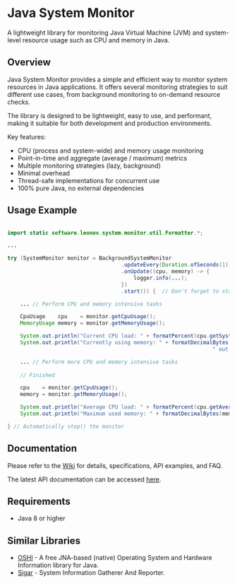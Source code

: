 Java System Monitor
===================
A lightweight library for monitoring Java Virtual Machine (JVM) and system-level resource usage such as CPU and memory in Java.

Overview
--------
Java System Monitor provides a simple and efficient way to monitor system resources in Java applications. It offers several monitoring strategies to suit different use cases, from background monitoring to on-demand resource checks.

The library is designed to be lightweight, easy to use, and performant, making it suitable for both development and production environments.

Key features:
- CPU (process and system-wide) and memory usage monitoring
- Point-in-time and aggregate (average / maximum) metrics
- Multiple monitoring strategies (lazy, background)
- Minimal overhead
- Thread-safe implementations for concurrent use
- 100% pure Java, no external dependencies

Usage Example
-------------

```java

import static software.leonov.system.monitor.util.Formatter.*;

...

try (SystemMonitor monitor = BackgroundSystemMonitor
                                    .updateEvery(Duration.ofSeconds(1))
                                    .onUpdate((cpu, memory) -> {
                                        logger.info(...);
                                    })
                                    .start()) {  // Don't forget to start() the monitor

    ... // Perform CPU and memory intensive tasks

    CpuUsage    cpu    = monitor.getCpuUsage();
    MemoryUsage memory = monitor.getMemoryUsage();

    System.out.println("Current CPU load: " + formatPercent(cpu.getSystemCpuLoad()));
    System.out.println("Currently using memory: " + formatDecimalBytes(memory.getUsedMemory()) +
                                                                 " out of " + availableMemory);

    ... // Perform more CPU and memory intensive tasks
    
    // Finished

    cpu    = monitor.getCpuUsage();
    memory = monitor.getMemoryUsage();

    System.out.println("Average CPU load: " + formatPercent(cpu.getAverageSystemCpuLoad()));
    System.out.println("Maximum used memory: " + formatDecimalBytes(memory.getMaxUsedMemory()));

} // Automatically stop() the monitor
```

Documentation
-------------
Please refer to the [Wiki](https://github.com/zleonov/java-system-monitor/wiki) for details, specifications, API examples, and FAQ.

The latest API documentation can be accessed [here](https://zleonov.github.io/java-system-monitor/api/latest).

Requirements
------------
- Java 8 or higher

Similar Libraries
-----------------
- [OSHI](https://github.com/oshi/oshi) - A free JNA-based (native) Operating System and Hardware Information library for Java.
- [Sigar](https://github.com/hyperic/sigar) - System Information Gatherer And Reporter.